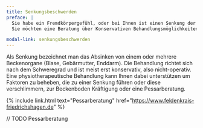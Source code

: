 ```yaml
---
title: Senkungsbeschwerden
preface: |
  Sie habe ein Fremdkörpergefühl, oder bei Ihnen ist einen Senkung der Blase, Gebärmutter oder Enddarm diagnostiziert?
  Sie möchten eine Beratung über Konservativen Behandlungsmöglichkeiten oder eine Pessarberatung?

modal-link: senkungsbeschwerden
---
```


Als Senkung bezeichnet man das Absinken von einem oder mehrere Beckenorgane (Blase, Gebärmutter, Enddarm).  Die Behandlung richtet sich nach dem Schweregrad und ist meist erst konservativ, also nicht-operativ. Eine physiotherapeutische Behandlung kann Ihnen dabei unterstützen um Faktoren zu beheben, die zu einer Senkung führen oder diese verschlimmern, zur Beckenboden Kräftigung oder eine Pessarberatung.

{% include link.html text="Pessarberatung" href="https://www.feldenkrais-friedrichshagen.de" %}

// TODO Pessarberatung

